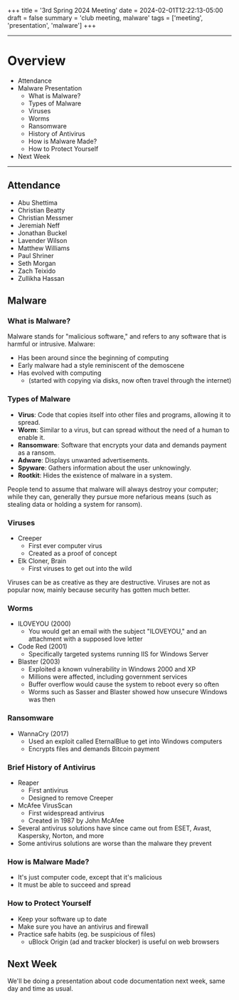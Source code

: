 +++
title = '3rd Spring 2024 Meeting'
date = 2024-02-01T12:22:13-05:00
draft = false
summary = 'club meeting, malware'
tags = ['meeting', 'presentation', 'malware']
+++

***

# Overview

- Attendance
- Malware Presentation
	- What is Malware?
	- Types of Malware
	- Viruses
	- Worms
	- Ransomware
	- History of Antivirus
	- How is Malware Made?
	- How to Protect Yourself
- Next Week

***

## Attendance

- Abu Shettima
- Christian Beatty
- Christian Messmer
- Jeremiah Neff
- Jonathan Buckel
- Lavender Wilson
- Matthew Williams
- Paul Shriner
- Seth Morgan
- Zach Teixido
- Zullikha Hassan

## Malware

### What is Malware?

Malware stands for "malicious software," and refers to any software that is harmful or intrusive. 
Malware:
- Has been around since the beginning of computing
- Early malware had a style reminiscent of the demoscene
- Has evolved with computing 
	- (started with copying via disks, now often travel through the internet)

### Types of Malware

- __Virus__: Code that copies itself into other files and programs, allowing it to spread.
- __Worm__: Similar to a virus, but can spread without the need of a human to enable it. 
- __Ransomware__: Software that encrypts your data and demands payment as a ransom.
- __Adware__: Displays unwanted advertisements.
- __Spyware__: Gathers information about the user unknowingly.
- __Rootkit__: Hides the existence of malware in a system.

People tend to assume that malware will always destroy your computer; while they can, generally they pursue more nefarious means (such as stealing data or holding a system for ransom). 

### Viruses

- Creeper
	- First ever computer virus
	- Created as a proof of concept
- Elk Cloner, Brain
	- First viruses to get out into the wild

Viruses can be as creative as they are destructive.
Viruses are not as popular now, mainly because security has gotten much better.

### Worms

- ILOVEYOU (2000)
	- You would get an email with the subject "ILOVEYOU," and an attachment with a supposed love letter
- Code Red (2001)
	- Specifically targeted systems running IIS for Windows Server
- Blaster (2003)
	- Exploited a known vulnerability in Windows 2000 and XP
	- Millions were affected, including government services
	- Buffer overflow would cause the system to reboot every so often
	- Worms such as Sasser and Blaster showed how unsecure Windows was then

### Ransomware

- WannaCry (2017)
	- Used an exploit called EternalBlue to get into Windows computers
	- Encrypts files and demands Bitcoin payment

### Brief History of Antivirus

- Reaper
	- First antivirus
	- Designed to remove Creeper
- McAfee VirusScan
	- First widespread antivirus
	- Created in 1987 by John McAfee
- Several antivirus solutions have since came out from ESET, Avast, Kaspersky, Norton, and more
- Some antivirus solutions are worse than the malware they prevent

### How is Malware Made?

- It's just computer code, except that it's malicious
- It must be able to succeed and spread

### How to Protect Yourself

- Keep your software up to date
- Make sure you have an antivirus and firewall
- Practice safe habits (eg. be suspicious of files)
	- uBlock Origin (ad and tracker blocker) is useful on web browsers

## Next Week

We'll be doing a presentation about code documentation next week, same day and time as usual. 
